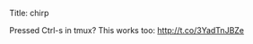 Title: chirp

Pressed Ctrl-s in tmux? This works too: <a href="http://t.co/3YadTnJBZe">http://t.co/3YadTnJBZe</a>
